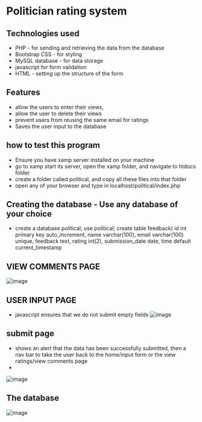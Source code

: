 
# Politician rating system
## Technologies used
- PHP - for sending and retrieving the data from the database
- Bootstrap CSS - for styling
- MySQL database - for data storage
- javascript for form validation
- HTML - setting up the structure of the form
## Features
- allow the users to enter their views,
- allow the user to delete their views
- prevent users from reusing the same email for ratings
- Saves the user input to the database

## how to test this program
- Ensure you have xamp server installed on your machine
- go to xamp start its server, open the xamp folder, and navigate to htdocs folder
- create a folder called political, and copy all these files into that folder
- open any of your browser and type in localhost/political/index.php
## Creating the database - Use any database of your choice
- create a database political;
use political;
create table feedback(
id int primary key auto_increment,
name varchar(100),
email varchar(100) unique,
feedback text,
rating int(2),
submission_date date, time default current_timestamp

## VIEW COMMENTS PAGE
![image](https://github.com/stoicdavi/phpProjects/assets/117593948/1d0db404-4885-403d-bc8a-db4202d95f95)
## USER INPUT PAGE
- javascript ensures that we do not submit empty fields
![image](https://github.com/stoicdavi/phpProjects/assets/117593948/dc7c8d3f-2236-4092-94a2-e055fe7a5423)

## submit page 
- shows an alert that the data has been successfully submitted, then a nav bar to take the user back to the home/input form or the view ratings/view comments page
- 
![image](https://github.com/stoicdavi/phpProjects/assets/117593948/4ee048b2-8abf-4953-82c0-dca77f80d582)
## The database
![image](https://github.com/stoicdavi/phpProjects/assets/117593948/758d8362-4b55-4ead-9a0c-02f804e34cad)

